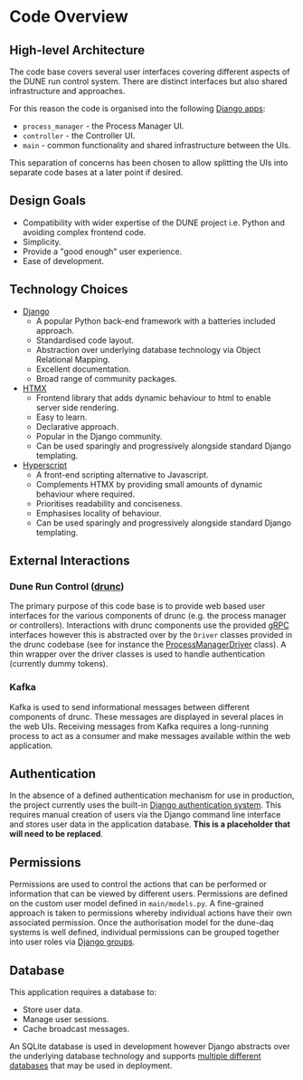 # Code Overview

## High-level Architecture

The code base covers several user interfaces covering different aspects of the DUNE run
control system. There are distinct interfaces but also shared infrastructure and
approaches.

For this reason the code is organised into the following [Django apps]:

- `process_manager` - the Process Manager UI.
- `controller` - the Controller UI.
- `main` - common functionality and shared infrastructure between the UIs.

This separation of concerns has been chosen to allow splitting the UIs into separate
code bases at a later point if desired.

## Design Goals

- Compatibility with wider expertise of the DUNE project i.e. Python and avoiding
  complex frontend code.
- Simplicity.
- Provide a "good enough" user experience.
- Ease of development.

## Technology Choices

- [Django]
    - A popular Python back-end framework with a batteries included approach.
    - Standardised code layout.
    - Abstraction over underlying database technology via Object Relational Mapping.
    - Excellent documentation.
    - Broad range of community packages.
- [HTMX]
    - Frontend library that adds dynamic behaviour to html to enable server side
    rendering.
    - Easy to learn.
    - Declarative approach.
    - Popular in the Django community.
    - Can be used sparingly and progressively alongside standard Django templating.
- [Hyperscript]
    - A front-end scripting alternative to Javascript.
    - Complements HTMX by providing small amounts of dynamic behaviour where required.
    - Prioritises readability and conciseness.
    - Emphasises locality of behaviour.
    - Can be used sparingly and progressively alongside standard Django templating.

## External Interactions

### Dune Run Control ([drunc])

The primary purpose of this code base is to provide web based user interfaces for the
various components of drunc (e.g. the process manager or controllers). Interactions with
drunc components use the provided [gRPC] interfaces however this is abstracted over by
the `Driver` classes provided in the drunc codebase (see for instance the
[ProcessManagerDriver] class). A thin wrapper over the driver classes is used to handle
authentication (currently dummy tokens).

### Kafka

Kafka is used to send informational messages between different components of drunc.
These messages are displayed in several places in the web UIs. Receiving messages from
Kafka requires a long-running process to act as a consumer and make messages available
within the web application.

## Authentication

In the absence of a defined authentication mechanism for use in production, the project
currently uses the built-in [Django authentication system]. This requires manual
creation of users via the Django command line interface and stores user data in the
application database. **This is a placeholder that will need to be replaced**.

## Permissions

Permissions are used to control the actions that can be performed or information that
can be viewed by different users. Permissions are defined on the custom user model
defined in `main/models.py`. A fine-grained approach is taken to permissions whereby
individual actions have their own associated permission. Once the authorisation
model for the dune-daq systems is well defined, individual permissions can be grouped
together into user roles via [Django groups].

## Database

This application requires a database to:

- Store user data.
- Manage user sessions.
- Cache broadcast messages.

An SQLite database is used in development however Django abstracts over the underlying
database technology and supports [multiple different databases] that may be used in
deployment.

[django]: https://www.djangoproject.com/
[django apps]: https://docs.djangoproject.com/en/5.1/ref/applications/
[django authentication system]: https://docs.djangoproject.com/en/5.1/topics/auth/default/
[django groups]: https://docs.djangoproject.com/en/5.1/topics/auth/default/#groups
[drunc]: https://github.com/DUNE-DAQ/drunc
[grpc]: https://grpc.io/
[htmx]: https://htmx.org/
[hyperscript]: https://hyperscript.org/
[multiple different databases]: https://docs.djangoproject.com/en/5.1/ref/databases/
[processmanagerdriver]: https://github.com/DUNE-DAQ/drunc/blob/01ffbdfe57c3373354c2ff2d340714e3c0d90732/src/drunc/process_manager/process_manager_driver.py#L16
